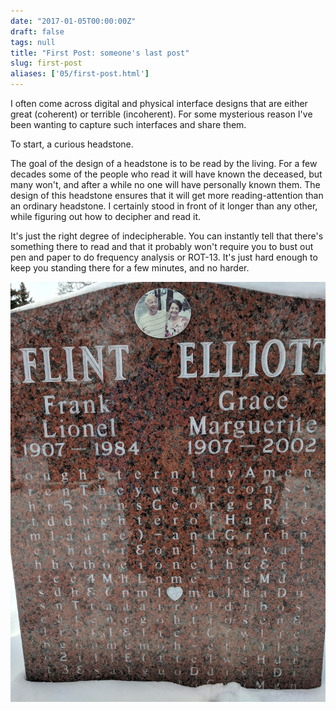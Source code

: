 ```yaml
---
date: "2017-01-05T00:00:00Z"
draft: false
tags: null
title: "First Post: someone's last post"
slug: first-post
aliases: ['05/first-post.html']
---
```


I often come across digital and physical interface designs that are either great (coherent) or terrible (incoherent). For some mysterious reason I've been wanting to capture such interfaces and share them.

To start, a curious headstone.

The goal of the design of a headstone is to be read by the living. For a few decades some of the people who read it will have known the deceased, but many won't, and after a while no one will have personally known them. The design of this headstone ensures that it will get more reading-attention than an ordinary headstone. I certainly stood in front of it longer than any other, while figuring out how to decipher and read it.

It's just the right degree of indecipherable. You can instantly tell that there's something there to read and that it probably won't require you to bust out pen and paper to do frequency analysis or ROT-13. It's just hard enough to keep you standing there for a few minutes, and no harder.

![headstone](/img/inco/headstone.jpg)
